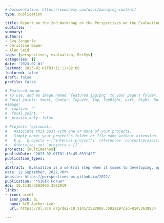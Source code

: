 ```yaml
---
# Documentation: https://wowchemy.com/docs/managing-content/
type: publication

title: Report on the 2nd Workshop on the Perspectives on the Evaluation of Recommender Systems (PERSPECTIVES 2022) at RecSys 2022
subtitle: ''
summary: ''
authors:
- Eva Zangerle
- Christine Bauer
- Alan Said
tags: [perspectives, evaluation, RecSys]
categories: []
date: '2023-02-01'
lastmod: 2023-02-01T03:11:11+02:00
featured: false
draft: false
profile: false

# Featured image
# To use, add an image named `featured.jpg/png` to your page's folder.
# Focal points: Smart, Center, TopLeft, Top, TopRight, Left, Right, BottomLeft, Bottom, BottomRight.
#image:
#  caption: ''
#  focal_point: ''
#  preview_only: false

# Projects (optional).
#   Associate this post with one or more of your projects.
#   Simply enter your project's folder or file name without extension.
#   E.g. `projects = ["internal-project"]` references `content/project/deep-learning/index.md`.
#   Otherwise, set `projects = []`.
projects: [multimethod]
publishDate: '2023-02-01T01:13:45.839142Z'
publication_types:
- '1'
abstract: 'Evaluation is a central step when it comes to developing, optimizing, and deploying recommender systems. The PERSPECTIVES 2022 workshop at the 16th ACM Conference on Recommender Systems brought together academia and industry to critically reflect on the evaluation of recommender systems. The primary goal of the workshop was to capture the current state of evaluation from different, and maybe even diverging or contradictory perspectives.<br>
Date: 22 September, 2022.<br>
Website: https://perspectives-ws.github.io/2022/'
publication: '*SIGIR Forum*'
doi: 10.1145/3582900.3582919
links: 
- icon: acmdl
  icon_pack: ai
  name: ACM Author-izer
  url: https://dl.acm.org/doi/10.1145/3582900.3582919?cid=81453628934

---
```

